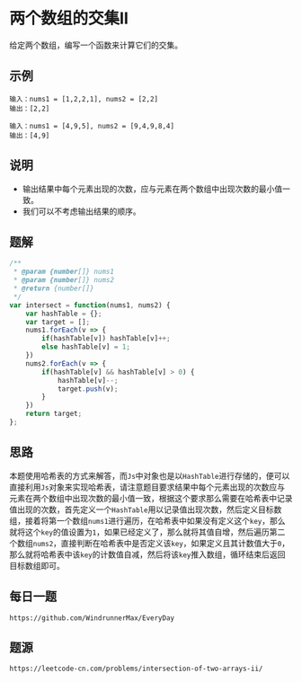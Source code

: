 # 两个数组的交集II
给定两个数组，编写一个函数来计算它们的交集。

## 示例

```
输入：nums1 = [1,2,2,1], nums2 = [2,2]
输出：[2,2]
```

```
输入：nums1 = [4,9,5], nums2 = [9,4,9,8,4]
输出：[4,9]
```

## 说明
* 输出结果中每个元素出现的次数，应与元素在两个数组中出现次数的最小值一致。
* 我们可以不考虑输出结果的顺序。

## 题解

```javascript
/**
 * @param {number[]} nums1
 * @param {number[]} nums2
 * @return {number[]}
 */
var intersect = function(nums1, nums2) {
    var hashTable = {};
    var target = [];
    nums1.forEach(v => {
        if(hashTable[v]) hashTable[v]++;
        else hashTable[v] = 1;   
    })
    nums2.forEach(v => {
        if(hashTable[v] && hashTable[v] > 0) {
            hashTable[v]--;
            target.push(v);
        }
    })
    return target;
};
```

## 思路
本题使用哈希表的方式来解答，而`Js`中对象也是以`HashTable`进行存储的，便可以直接利用`Js`对象来实现哈希表，请注意题目要求结果中每个元素出现的次数应与元素在两个数组中出现次数的最小值一致，根据这个要求那么需要在哈希表中记录值出现的次数，首先定义一个`HashTable`用以记录值出现次数，然后定义目标数组，接着将第一个数组`nums1`进行遍历，在哈希表中如果没有定义这个`key`，那么就将这个`key`的值设置为`1`，如果已经定义了，那么就将其值自增，然后遍历第二个数组`nums2`，直接判断在哈希表中是否定义该`key`，如果定义且其计数值大于`0`，那么就将哈希表中该`key`的计数值自减，然后将该`key`推入数组，循环结束后返回目标数组即可。

## 每日一题

```
https://github.com/WindrunnerMax/EveryDay
```

## 题源

```
https://leetcode-cn.com/problems/intersection-of-two-arrays-ii/
```
